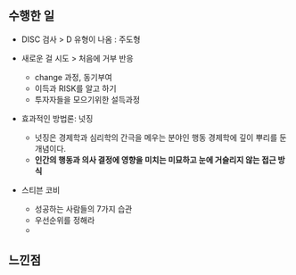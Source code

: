 ## 수행한 일

- DISC 검사 > D 유형이 나옴 : 주도형
- 새로운 걸 시도 > 처음에 거부 반응
    - change 과정, 동기부여
    - 이득과 RISK를 알고 하기
    - 투자자들을 모으기위한 설득과정
- 효과적인 방법론: 넛징
    - 넛징은 경제학과 심리학의 간극을 메우는 분야인 행동 경제학에 깊이 뿌리를 둔 개념이다.
    - **인간의 행동과 의사 결정에 영향을 미치는 미묘하고 눈에 거슬리지 않는 접근 방식**
 
- 스티븐 코비
  - 성공하는 사람들의 7가지 습관
  - 우선순위를 정해라
  - 

## 느낀점

